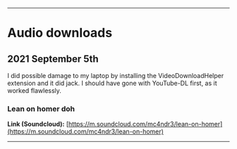
***

# Audio downloads

## 2021 September 5th

I did possible damage to my laptop by installing the VideoDownloadHelper extension and it did jack. I should have gone with YouTube-DL first, as it worked flawlessly.

### Lean on homer doh

**Link (Soundcloud):** [https://m.soundcloud.com/mc4ndr3/lean-on-homer](https://m.soundcloud.com/mc4ndr3/lean-on-homer)

***

